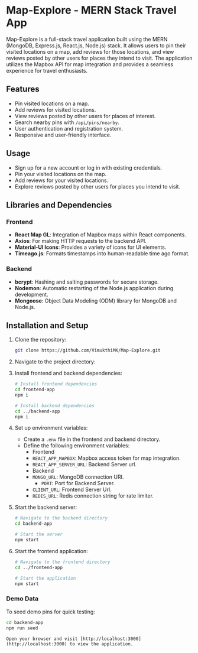 # Map-Explore - MERN Stack Travel App

Map-Explore is a full-stack travel application built using the MERN (MongoDB, Express.js, React.js, Node.js) stack. It allows users to pin their visited locations on a map, add reviews for those locations, and view reviews posted by other users for places they intend to visit. The application utilizes the Mapbox API for map integration and provides a seamless experience for travel enthusiasts.

## Features

- Pin visited locations on a map.
- Add reviews for visited locations.
- View reviews posted by other users for places of interest.
- Search nearby pins with `/api/pins/nearby`.
- User authentication and registration system.
- Responsive and user-friendly interface.

## Usage

- Sign up for a new account or log in with existing credentials.
- Pin your visited locations on the map.
- Add reviews for your visited locations.
- Explore reviews posted by other users for places you intend to visit.

## Libraries and Dependencies

### Frontend
- **React Map GL**: Integration of Mapbox maps within React components.
- **Axios**: For making HTTP requests to the backend API.
- **Material-UI Icons**: Provides a variety of icons for UI elements.
- **Timeago.js**: Formats timestamps into human-readable time ago format.

### Backend
- **bcrypt**: Hashing and salting passwords for secure storage.
- **Nodemon**: Automatic restarting of the Node.js application during development.
- **Mongoose**: Object Data Modeling (ODM) library for MongoDB and Node.js.

## Installation and Setup

1. Clone the repository:

    ```bash
    git clone https://github.com/VimukthiMK/Map-Explore.git
    ```

2. Navigate to the project directory:

3. Install frontend and backend dependencies:

    ```bash
    # Install frontend dependencies
    cd frontend-app
    npm i 

    # Install backend dependencies
    cd ../backend-app
    npm i
    ```

4. Set up environment variables:

    - Create a `.env` file in the frontend and backend directory.
    - Define the following environment variables:
        - Frontend
        - `REACT_APP_MAPBOX`: Mapbox access token for map integration.
      - `REACT_APP_SERVER_URL`: Backend Server url.
      - Backend
      - `MONGO_URL`: MongoDB connection URI.
        - `PORT`: Port for Backend Server.
      - `CLIENT_URL`: Frontend Server Url.
      - `REDIS_URL`: Redis connection string for rate limiter.

5. Start the backend server:

    ```bash
    # Navigate to the backend directory
    cd backend-app

    # Start the server
    npm start
    ```

6. Start the frontend application:

    ```bash
    # Navigate to the frontend directory
    cd ../frontend-app

    # Start the application
    npm start
    ```

### Demo Data

To seed demo pins for quick testing:

```bash
cd backend-app
npm run seed
```

    Open your browser and visit [http://localhost:3000](http://localhost:3000) to view the application.


